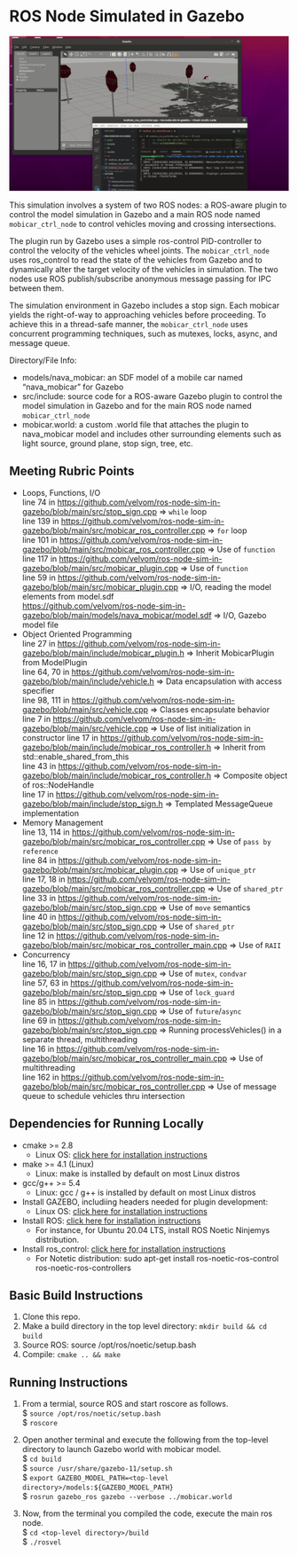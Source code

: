 # ROS Node Simulated in Gazebo

<img src="data/rosnode_simulation_gazebo.gif"/>

This simulation involves a system of two ROS nodes: a ROS-aware plugin to control the model simulation in Gazebo and a main ROS node named `mobicar_ctrl_node` to control vehicles moving and crossing intersections.

The plugin run by Gazebo uses a simple ros-control PID-controller to control the velocity of the vehicles wheel joints. The `mobicar_ctrl_node` uses ros_control to read the state of the vehicles from Gazebo and to dynamically alter the target velocity of the vehicles in simulation. The two nodes use ROS publish/subscribe anonymous message passing for IPC between them.

The simulation environment in Gazebo includes a stop sign. Each mobicar yields the right-of-way to approaching vehicles before proceeding. To achieve this in a thread-safe manner, the `mobicar_ctrl_node` uses concurrent programming techniques, such as mutexes, locks, async, and message queue.

Directory/File Info:
* models/nava_mobicar: an SDF model of a mobile car named “nava_mobicar” for Gazebo
* src/include: source code for a ROS-aware Gazebo plugin to control the model simulation in Gazebo and for the main ROS node named `mobicar_ctrl_node`
* mobicar.world: a custom .world file that attaches the plugin to nava_mobicar model and includes other surrounding elements such as light source, ground plane, stop sign, tree, etc.

## Meeting Rubric Points
* Loops, Functions, I/O  
  line 74 in https://github.com/velvom/ros-node-sim-in-gazebo/blob/main/src/stop_sign.cpp => `while` loop  
  line 139 in https://github.com/velvom/ros-node-sim-in-gazebo/blob/main/src/mobicar_ros_controller.cpp => `for` loop  
  line 101 in https://github.com/velvom/ros-node-sim-in-gazebo/blob/main/src/mobicar_ros_controller.cpp => Use of `function`  
  line 117 in https://github.com/velvom/ros-node-sim-in-gazebo/blob/main/src/mobicar_plugin.cpp => Use of `function`  
  line 59 in https://github.com/velvom/ros-node-sim-in-gazebo/blob/main/src/mobicar_plugin.cpp => I/O, reading the model elements from model.sdf   
  https://github.com/velvom/ros-node-sim-in-gazebo/blob/main/models/nava_mobicar/model.sdf => I/O, Gazebo model file
* Object Oriented Programming  
  line 27 in https://github.com/velvom/ros-node-sim-in-gazebo/blob/main/include/mobicar_plugin.h => Inherit MobicarPlugin from ModelPlugin  
  line 64, 70 in https://github.com/velvom/ros-node-sim-in-gazebo/blob/main/include/vehicle.h => Data encapsulation with access specifier  
  line 98, 111 in https://github.com/velvom/ros-node-sim-in-gazebo/blob/main/src/vehicle.cpp => Classes encapsulate behavior  
  line 7 in https://github.com/velvom/ros-node-sim-in-gazebo/blob/main/src/vehicle.cpp => Use of list initialization in constructor 
  line 17 in https://github.com/velvom/ros-node-sim-in-gazebo/blob/main/include/mobicar_ros_controller.h => Inherit from std::enable_shared_from_this  
  line 43 in https://github.com/velvom/ros-node-sim-in-gazebo/blob/main/include/mobicar_ros_controller.h => Composite object of ros::NodeHandle  
  line 17 in https://github.com/velvom/ros-node-sim-in-gazebo/blob/main/include/stop_sign.h => Templated MessageQueue implementation
* Memory Management  
  line 13, 114 in https://github.com/velvom/ros-node-sim-in-gazebo/blob/main/src/mobicar_ros_controller.cpp => Use of `pass by reference`  
  line 84 in https://github.com/velvom/ros-node-sim-in-gazebo/blob/main/src/mobicar_plugin.cpp => Use of `unique_ptr`  
  line 17, 18 in https://github.com/velvom/ros-node-sim-in-gazebo/blob/main/src/mobicar_ros_controller.cpp => Use of `shared_ptr`  
  line 33 in https://github.com/velvom/ros-node-sim-in-gazebo/blob/main/src/stop_sign.cpp => Use of `move` semantics  
  line 40 in https://github.com/velvom/ros-node-sim-in-gazebo/blob/main/src/stop_sign.cpp => Use of `shared_ptr`  
  line 12 in https://github.com/velvom/ros-node-sim-in-gazebo/blob/main/src/mobicar_ros_controller_main.cpp => Use of `RAII`
* Concurrency  
  line 16, 17 in https://github.com/velvom/ros-node-sim-in-gazebo/blob/main/src/stop_sign.cpp => Use of `mutex`, `condvar`  
  line 57, 63 in https://github.com/velvom/ros-node-sim-in-gazebo/blob/main/src/stop_sign.cpp => Use of `lock_guard`  
  line 85 in https://github.com/velvom/ros-node-sim-in-gazebo/blob/main/src/stop_sign.cpp => Use of `future`/`async`  
  line 69 in https://github.com/velvom/ros-node-sim-in-gazebo/blob/main/src/stop_sign.cpp => Running processVehicles() in a separate thread, multithreading  
  line 16 in https://github.com/velvom/ros-node-sim-in-gazebo/blob/main/src/mobicar_ros_controller_main.cpp => Use of multithreading  
  line 162 in https://github.com/velvom/ros-node-sim-in-gazebo/blob/main/src/mobicar_ros_controller.cpp => Use of message queue to schedule vehicles thru intersection

## Dependencies for Running Locally
* cmake >= 2.8
  * Linux OS: [click here for installation instructions](https://cmake.org/install/)
* make >= 4.1 (Linux)
  * Linux: make is installed by default on most Linux distros
* gcc/g++ >= 5.4
  * Linux: gcc / g++ is installed by default on most Linux distros
* Install GAZEBO, includiing headers needed for plugin development:
  * Linux OS: [click here for installation instructions](http://gazebosim.org/tutorials?tut=install_ubuntu&cat=install)
* Install ROS: [click here for installation instructions](http://wiki.ros.org/ROS/Installation)
  * For instance, for Ubuntu 20.04 LTS, install ROS Noetic Ninjemys distribution.
* Install ros_control: [click here for installation instructions](http://wiki.ros.org/ros_control)
  * For Notetic distribution: sudo apt-get install ros-noetic-ros-control ros-noetic-ros-controllers

## Basic Build Instructions

1. Clone this repo.
2. Make a build directory in the top level directory: `mkdir build && cd build`
3. Source ROS: source /opt/ros/noetic/setup.bash
4. Compile: `cmake .. && make`

## Running Instructions

1. From a termial, source ROS and start roscore as follows.  
   $ `source /opt/ros/noetic/setup.bash`  
   $ `roscore`

2. Open another terminal and execute the following from the top-level directory to launch Gazebo world with mobicar model.  
   $ `cd build`  
   $ `source /usr/share/gazebo-11/setup.sh`  
   $ `export GAZEBO_MODEL_PATH=<top-level directory>/models:${GAZEBO_MODEL_PATH}`  
   $ `rosrun gazebo_ros gazebo --verbose ../mobicar.world`

3. Now, from the terminal you compiled the code, execute the main ros node.  
   $ `cd <top-level directory>/build`  
   $ `./rosvel`
